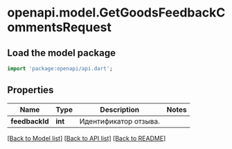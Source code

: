 # openapi.model.GetGoodsFeedbackCommentsRequest

## Load the model package
```dart
import 'package:openapi/api.dart';
```

## Properties
Name | Type | Description | Notes
------------ | ------------- | ------------- | -------------
**feedbackId** | **int** | Идентификатор отзыва.  | 

[[Back to Model list]](../README.md#documentation-for-models) [[Back to API list]](../README.md#documentation-for-api-endpoints) [[Back to README]](../README.md)


